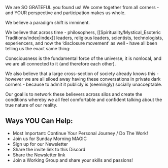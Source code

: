 We are SO GRATEFUL you found us! We come together from all corners - and YOUR perspective and participation makes us whole. 

  We believe a paradigm shift is imminent. 
  
  We believe that across time - philosophers, [[Spirituality/Mystical_Esoteric Traditions/index|index]] leaders, religious leaders, scientists, technologists, experiencers, and now the ‘disclosure movement’ as well - have all been telling us the exact same thing:
  
  Consciousness is the fundamental force of the universe, it is nonlocal, and we are all connected to it (and therefore each other).
  
  We also believe that a large cross-section of society already knows this - however we are all siloed away having these conversations in private dark corners - because to admit it publicly is (seemingly) socially unacceptable. 
  
  Our goal is to network these believers across silos and create the conditions whereby we all feel comfortable and confident talking about the true nature of our reality. 

## Ways YOU Can Help:
- Most Important: Continue Your Personal Journey / Do The Work!
- Join us for Sunday Morning MAGIC
- Sign up for our Newsletter
- Share the invite link to this Discord
- Share the Newsletter link
- Join a Working Group and share your skills and passions!